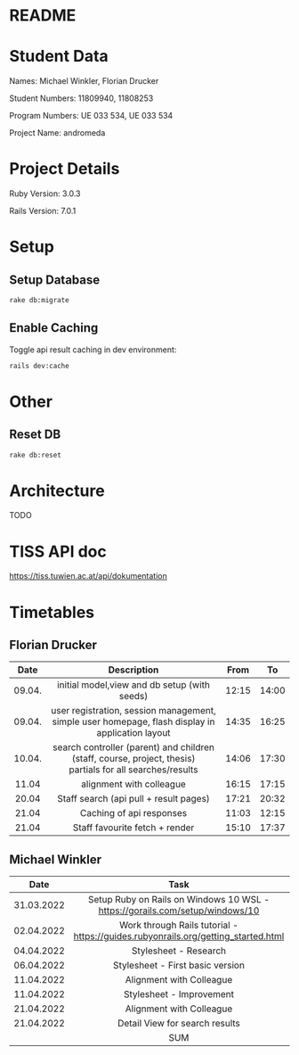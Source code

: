 # README

<!--- This README would normally document whatever steps are necessary to get the
application up and running.

Things you may want to cover:

* Ruby version

* System dependencies

* Configuration

* Database creation

* Database initialization

* How to run the test suite

* Services (job queues, cache servers, search engines, etc.)

* Deployment instructions

* ... --->

# Student Data
Names: Michael Winkler, Florian Drucker

Student Numbers: 11809940, 11808253

Program Numbers: UE 033 534, UE 033 534

Project Name: andromeda


# Project Details

Ruby Version: 3.0.3

Rails Version: 7.0.1


# Setup

## Setup Database

```sh
rake db:migrate
```

## Enable Caching

Toggle api result caching in dev environment:
```sh
rails dev:cache
```

# Other

## Reset DB
```sh
rake db:reset
```


# Architecture

TODO


# TISS API doc

https://tiss.tuwien.ac.at/api/dokumentation



# Timetables

## Florian Drucker

|  Date  |                                                   Description                                                   | From  |  To   |
|:------:|:---------------------------------------------------------------------------------------------------------------:|:-----:|:-----:|
| 09.04. |                                  initial model,view and db setup (with seeds)                                   | 12:15 | 14:00 |
| 09.04. |        user registration, session management, simple user homepage, flash display in application layout         | 14:35 | 16:25 |
| 10.04. | search controller (parent) and children (staff, course, project, thesis) <br/>partials for all searches/results | 14:06 | 17:30 |
| 11.04  |                                            alignment with colleague                                             | 16:15 | 17:15 |
| 20.04  |                                     Staff search (api pull + result pages)                                      | 17:21 | 20:32 |
| 21.04  |                                            Caching of api responses                                             | 11:03 | 12:15 |
| 21.04  |                                         Staff favourite fetch + render                                          | 15:10 | 17:37 |

## Michael Winkler

|     Date     |                                       Task                                        | Amount |
|:------------:|:---------------------------------------------------------------------------------:|:------:|
|  31.03.2022  |   Setup Ruby on Rails on Windows 10 WSL - https://gorails.com/setup/windows/10    |   1h   |
|  02.04.2022  | Work through Rails tutorial - https://guides.rubyonrails.org/getting_started.html |   2h   |
|  04.04.2022  |                               Stylesheet - Research                               |   1h   |
|  06.04.2022  |                         Stylesheet - First basic version                          |  1.5h  |
|  11.04.2022  |                             Alignment with Colleague                              |   1h   |
|  11.04.2022  |                             Stylesheet - Improvement                              |   2h   |
|  21.04.2022  |                             Alignment with Colleague                              |   1h   |
|  21.04.2022  |                          Detail View for search results                           |  2.5h  |
|              |                                        SUM                                        |  12h   |
